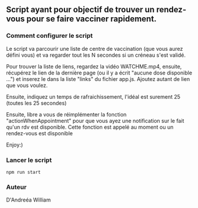 ## Script ayant pour objectif de trouver un rendez-vous pour se faire vacciner rapidement.

### Comment configurer le script 
Le script va parcourir une liste de centre de vaccination (que vous aurez défini vous) et va regarder tout les N secondes si un créneau s'est validé. 

Pour trouver la liste de liens, regardez la vidéo WATCHME.mp4, ensuite, récupérez le lien de la dernière page (ou il y a écrit "aucune dose disponible ...") et inserez le dans la liste "links" du fichier app.js. Ajoutez autant de lien que vous voulez.

Ensuite, indiquez un temps de rafraichissement, l'idéal est surement 25 (toutes les 25 secondes)

Ensuite, libre a vous de réimplémenter la fonction "actionWhenAppointment" pour que vous ayez une notification sur le fait qu'un rdv est disponible. Cette fonction est appelé au moment ou un rendez-vous est disponible

Enjoy:)

### Lancer le script

```npm run start```


### Auteur
D'Andreéa William
